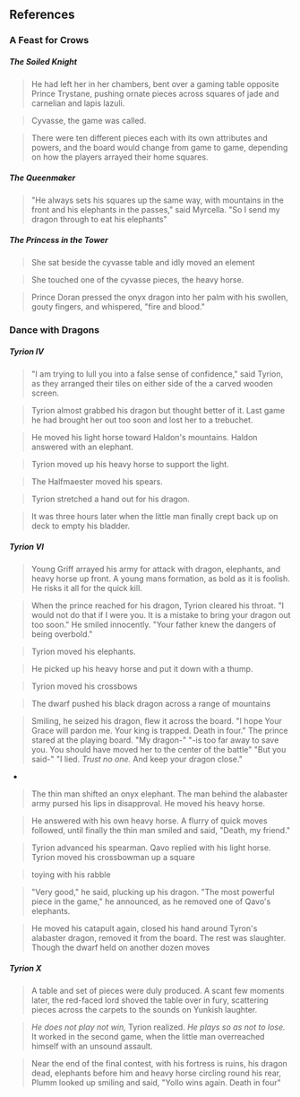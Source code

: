 ## References

### A Feast for Crows

##### The Soiled Knight

> He had left her in her chambers, bent over a gaming table opposite Prince Trystane, pushing ornate pieces across squares of jade and carnelian and lapis lazuli.

> Cyvasse, the game was called.

> There were ten different pieces each with its own attributes and powers, and the board would change from game to game, depending on how the players arrayed their home squares.

##### The Queenmaker

> "He always sets his squares up the same way, with mountains in the front and his elephants in the passes," said Myrcella. "So I send my dragon through to eat his elephants"

##### The Princess in the Tower

> She sat beside the cyvasse table and idly moved an element

> She touched one of the cyvasse pieces, the heavy horse.

> Prince Doran pressed the onyx dragon into her palm with his swollen, gouty fingers, and whispered, "fire and blood."

### Dance with Dragons

##### Tyrion IV

> "I am trying to lull you into a false sense of confidence," said Tyrion, as they arranged their tiles on either side of the a carved wooden screen.

> Tyrion almost grabbed his dragon but thought better of it. Last game he had brought her out too soon and lost her to a trebuchet.

> He moved his light horse toward Haldon's mountains. Haldon answered with an elephant.

> Tyrion moved up his heavy horse to support the light.

> The Halfmaester moved his spears.

> Tyrion stretched a hand out for his dragon.

> It was three hours later when the little man finally crept back up on deck to empty his bladder.

##### Tyrion VI

> Young Griff arrayed his army for attack with dragon, elephants, and heavy horse up front. A young mans formation, as bold as it is foolish. He risks it all for the quick kill.

> When the prince reached for his dragon, Tyrion cleared his throat. "I would not do that if I were you. It is a mistake to bring your dragon out too soon." He smiled innocently. "Your father knew the dangers of being overbold."

> Tyrion moved his elephants.

> He picked up his heavy horse and put it down with a thump.

> Tyrion moved his crossbows

> The dwarf pushed his black dragon across a range of mountains

> Smiling, he seized his dragon, flew it across the board. "I hope Your Grace will pardon me. Your king is trapped. Death in four." The prince stared at the playing board. "My dragon-" "-is too far away to save you. You should have moved her to the center of the battle" "But you said-" "I lied. *Trust no one.* And keep your dragon close."

-
> The thin man shifted an onyx elephant. The man behind the alabaster army pursed his lips in disapproval. He moved his heavy horse.

> He answered with his own heavy horse. A flurry of quick moves followed, until finally the thin man smiled and said, "Death, my friend."

> Tyrion advanced his spearman. Qavo replied with his light horse. Tyrion moved his crossbowman up a square

> toying with his rabble

> "Very good," he said, plucking up his dragon. "The most powerful piece in the game," he announced, as he removed one of Qavo's elephants.

> He moved his catapult again, closed his hand around Tyron's alabaster dragon, removed it from the board. The rest was slaughter. Though the dwarf held on another dozen moves

##### Tyrion X

> A table and set of pieces were duly produced. A scant few moments later, the red-faced lord shoved the table over in fury, scattering pieces across the carpets to the sounds on Yunkish laughter.

> *He does not play not win,* Tyrion realized. *He plays so as not to lose.* It worked in the second game, when the little man overreached himself with an unsound assault.

> Near the end of the final contest, with his fortress is ruins, his dragon dead, elephants before him and heavy horse circling round his rear, Plumm looked up smiling and said, "Yollo wins again. Death in four"